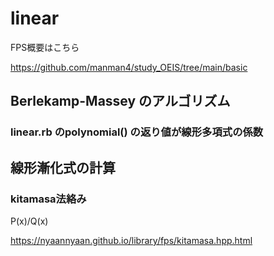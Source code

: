# linear

FPS概要はこちら

https://github.com/manman4/study_OEIS/tree/main/basic

## Berlekamp-Massey のアルゴリズム

### linear.rb のpolynomial() の返り値が線形多項式の係数

## 線形漸化式の計算


### kitamasa法絡み

P(x)/Q(x)

https://nyaannyaan.github.io/library/fps/kitamasa.hpp.html
